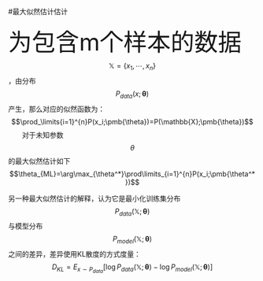 #最大似然估计估计

<font size=10>为包含m个样本的数据</font>$$\mathbb{X}=\{x_1,\cdots,x_n\}$$，由分布$$P_{data}(x;\pmb{\theta})$$产生，那么对应的似然函数为：
$$\prod_\limits{i=1}^{n}P(x_i;\pmb{\theta})=P(\mathbb{X};\pmb{\theta})$$
&emsp;&emsp;对于未知参数$$\theta$$的最大似然估计如下
$$\theta_{ML}=\arg\max_{\theta^*}\prod\limits_{i=1}^{n}P(x_i;\pmb{\theta^*})$$

另一种最大似然估计的解释，认为它是最小化训练集分布$$P_{data}(\mathbb{X};\pmb{\theta})$$与模型分布$$P_{model}(\mathbb{X};\pmb{\theta})$$之间的差异，差异使用KL散度的方式度量：
$$D_{KL} = E_{x\sim P_{data}}\left[ \log P_{data}(\mathbb{X;\pmb{\theta}}) - \log P_{model} (\mathbb{X;\pmb{\theta}})\right] $$